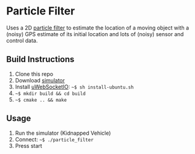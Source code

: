# Particle Filter

Uses a 2D [particle filter](https://en.wikipedia.org/wiki/Particle_filter) to estimate the location of a moving object with a  
(noisy) GPS estimate of its initial location and lots of (noisy) sensor and control data.

## Build Instructions

1. Clone this repo
2. Download [simulator](https://github.com/udacity/self-driving-car-sim/releases/)
3. Install [uWebSocketIO](https://github.com/uNetworking/uWebSockets): ```~$ sh install-ubuntu.sh```
4. ```~$ mkdir build && cd build```
5. ```~$ cmake .. && make``` 

## Usage

1. Run the simulator (Kidnapped Vehicle)
2. Connect: ```~$ ./particle_filter```
3. Press start

